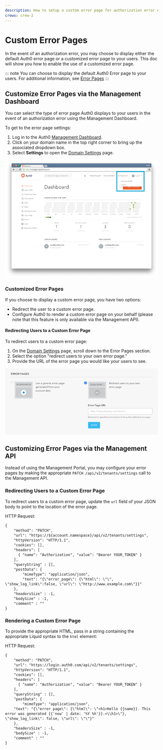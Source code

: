 ```yaml
---
description: How to setup a custom error page for authorization error events.
crews: crew-2
---
```

# Custom Error Pages

In the event of an authorization error, you may choose to display either the default Auth0 error page or a customized error page to your users. This doc will show you how to enable the use of a customized error page.

::: note
You can choose to display the default Auth0 Error page to your users. For additional information, see [Error Pages](/hosted-pages/error-pages)
:::

## Customize Error Pages via the Management Dashboard

You can select the type of error page Auth0 displays to your users in the event of an authorization error using the Management Dashboard.

To get to the error page settings:

1. Log in to the Auth0 [Management Dashboard](${manage_url}).
2. Click on your domain name in the top right corner to bring up the associated dropdown box.
3.  Select **Settings** to open the [Domain Settings](${manage_url}/#/domain/) page.

![Domain Settings](/media/articles/error-pages/account-settings.png)

### Customized Error Pages

If you choose to display a custom error page, you have two options:

-  Redirect the user to a custom error page.
-  Configure Auth0 to render a custom error page on your behalf (please note that this feature is only available via the Management API).

#### Redirecting Users to a Custom Error Page

To redirect users to a custom error page:

1.  On the [Domain Settings](${manage_url}/#/domain/) page, scroll down to the Error Pages section.
2.  Select the option "redirect users to your own error page."
3.  Provide the URL of the error page you would like your users to see.

![Error Page Redirect Option](/media/articles/error-pages/redirect-error-page.png)

## Customizing Error Pages via the Management API

Instead of using the Management Portal, you may configure your error pages by making the appropriate `PATCH /api/v2/tenants/settings` call to the Management API.

### Redirecting Users to a Custom Error Page

To redirect users to a custom error page, update the `url` field of your JSON body to point to the location of the error page.

HTTP Request:

```har
{
    "method": "PATCH",
    "url": "https://${account.namespace}/api/v2/tenants/settings",
    "httpVersion": "HTTP/1.1",
    "cookies": [],
    "headers": [
      { "name": "Authorization", "value": "Bearer YOUR_TOKEN" }
    ],
    "queryString" : [],
    "postData": {
        "mimeType": "application/json",
        "text": "{\"error_page\": {\"html\": \"\", \"show_log_link\":false, \"url\": \"http://www.example.com\"}}"
    },
    "headersSize" : -1,
    "bodySize" : -1,
    "comment" : ""
}
```

### Rendering a Custom Error Page

To provide the appropriate HTML, pass in a string containing the appropriate Liquid syntax to the `html` element:

HTTP Request:

```har
{
    "method": "PATCH",
    "url": "https://login.auth0.com/api/v2/tenants/settings",
    "httpVersion": "HTTP/1.1",
    "cookies": [],
    "headers": [
      { "name": "Authorization", "value": "Bearer YOUR_TOKEN" }
    ],
    "queryString" : [],
    "postData": {
        "mimeType": "application/json",
    "text": "{\"error page\": {\"html\": \"<h1>Hello {{name}}. This error was generated {{'now' | date: '%Y %h'}}.<\\h1>\"}, \"show_log_link\": false, \"url\": \"\"}"
    },
    "headersSize" : -1,
    "bodySize" : -1,
    "comment" : ""
}
```
